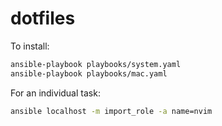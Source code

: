 # dotfiles

To install:

```sh
ansible-playbook playbooks/system.yaml
ansible-playbook playbooks/mac.yaml
```

For an individual task:

```sh
ansible localhost -m import_role -a name=nvim
```
